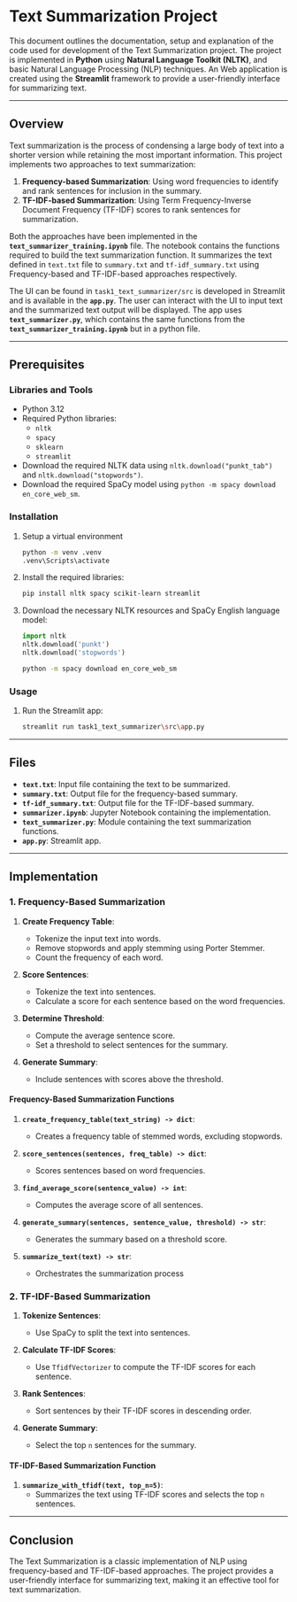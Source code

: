# Text Summarization Project

This document outlines the documentation, setup and explanation of the code used for development of the Text Summarization project. The project is implemented in **Python** using **Natural Language Toolkit (NLTK)**, and basic Natural Language Processing (NLP) techniques. An Web application is created using the **Streamlit** framework to provide a user-friendly interface for summarizing text.

---

## Overview

Text summarization is the process of condensing a large body of text into a shorter version while retaining the most important information. This project implements two approaches to text summarization:

1. **Frequency-based Summarization**: Using word frequencies to identify and rank sentences for inclusion in the summary.
2. **TF-IDF-based Summarization**: Using Term Frequency-Inverse Document Frequency (TF-IDF) scores to rank sentences for summarization.

Both the approaches have been implemented in the  **`text_summarizer_training.ipynb`** file. The notebook contains the functions required to build the text summarization function. It summarizes the text defined in `text.txt` file to `summary.txt` and `tf-idf_summary.txt` using Frequency-based and TF-IDF-based approaches respectively.

The UI can be found in `task1_text_summarizer/src` is developed in Streamlit and is available in the **`app.py`**. The user can interact with the UI to input text and the summarized text output will be displayed. The app uses **`text_summarizer.py`**, which contains the same functions from the **`text_summarizer_training.ipynb`** but in a python file.

---

## Prerequisites

### Libraries and Tools

- Python 3.12
- Required Python libraries:
  - `nltk`
  - `spacy`
  - `sklearn`
  - `streamlit`
- Download the required NLTK data using `nltk.download("punkt_tab")` and `nltk.download("stopwords")`.
- Download the required SpaCy model using `python -m spacy download en_core_web_sm`.

### Installation

1. Setup a virtual environment

   ```bash
   python -m venv .venv
   .venv\Scripts\activate
   ```

2. Install the required libraries:

   ```bash
   pip install nltk spacy scikit-learn streamlit
   ```

3. Download the necessary NLTK resources and SpaCy English language model:

   ```python
   import nltk
   nltk.download('punkt')
   nltk.download('stopwords')
   ```

   ```bash
   python -m spacy download en_core_web_sm
   ```

### Usage

1. Run the Streamlit app:

   ```bash
   streamlit run task1_text_summarizer\src\app.py
   ```

---

## Files

- **`text.txt`**: Input file containing the text to be summarized.
- **`summary.txt`**: Output file for the frequency-based summary.
- **`tf-idf_summary.txt`**: Output file for the TF-IDF-based summary.
- **`summarizer.ipynb`**: Jupyter Notebook containing the implementation.
- **`text_summarizer.py`**: Module containing the text summarization functions.
- **`app.py`**: Streamlit app.

---

## Implementation

### 1. Frequency-Based Summarization

1. **Create Frequency Table**:
   - Tokenize the input text into words.
   - Remove stopwords and apply stemming using Porter Stemmer.
   - Count the frequency of each word.

2. **Score Sentences**:
   - Tokenize the text into sentences.
   - Calculate a score for each sentence based on the word frequencies.

3. **Determine Threshold**:
   - Compute the average sentence score.
   - Set a threshold to select sentences for the summary.

4. **Generate Summary**:
   - Include sentences with scores above the threshold.

#### Frequency-Based Summarization Functions

1. **`create_frequency_table(text_string) -> dict`**:
   - Creates a frequency table of stemmed words, excluding stopwords.

2. **`score_sentences(sentences, freq_table) -> dict`**:
   - Scores sentences based on word frequencies.

3. **`find_average_score(sentence_value) -> int`**:
   - Computes the average score of all sentences.

4. **`generate_summary(sentences, sentence_value, threshold) -> str`**:
   - Generates the summary based on a threshold score.

5. **`summarize_text(text) -> str`**:
   - Orchestrates the summarization process

### 2. TF-IDF-Based Summarization

1. **Tokenize Sentences**:
   - Use SpaCy to split the text into sentences.

2. **Calculate TF-IDF Scores**:
   - Use `TfidfVectorizer` to compute the TF-IDF scores for each sentence.

3. **Rank Sentences**:
   - Sort sentences by their TF-IDF scores in descending order.

4. **Generate Summary**:
   - Select the top `n` sentences for the summary.

#### TF-IDF-Based Summarization Function

1. **`summarize_with_tfidf(text, top_n=5)`**:
   - Summarizes the text using TF-IDF scores and selects the top `n` sentences.

---

## Conclusion

The Text Summarization is a classic implementation of NLP using frequency-based and TF-IDF-based approaches. The project provides a user-friendly interface for summarizing text, making it an effective tool for text summarization.
